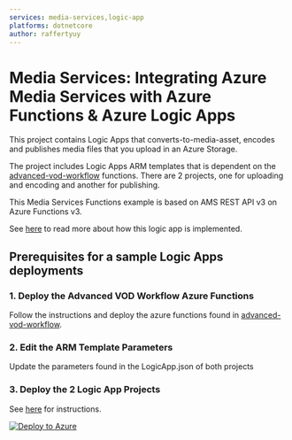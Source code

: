 ```yaml
---
services: media-services,logic-app
platforms: dotnetcore
author: raffertyuy
---
```


# Media Services: Integrating Azure Media Services with Azure Functions & Azure Logic Apps

This project contains Logic Apps that converts-to-media-asset, encodes and publishes media files that you upload in an Azure Storage.

The project includes Logic Apps ARM templates that is dependent on the [advanced-vod-workflow](../advanced-vod-workflow) functions. There are 2 projects, one for uploading and encoding and another for publishing.

This Media Services Functions example is based on AMS REST API v3 on Azure Functions v3.

See [here](https://raffertyuy.com/raztype/creating-an-azure-media-services-upload-workflow-using-azure-storage-and-logic-apps) to read more about how this logic app is implemented.

## Prerequisites for a sample Logic Apps deployments

### 1. Deploy the Advanced VOD Workflow Azure Functions

Follow the instructions and deploy the azure functions found in [advanced-vod-workflow](../advanced-vod-workflow).

### 2. Edit the ARM Template Parameters

Update the parameters found in the LogicApp.json of both projects

### 3. Deploy the 2 Logic App Projects

See [here](https://docs.microsoft.com/en-us/azure/logic-apps/logic-apps-azure-resource-manager-templates-overview) for instructions.

[![Deploy to Azure](https://aka.ms/deploytoazurebutton)](https://portal.azure.com/#create/Microsoft.Template/uri/https://raw.githubusercontent.com/AlexWTest/media-services-v3-dotnet-core-functions-integration-1/main/logic-app-using-workflow-functions/publish-logicapp/LogicApp.json)

